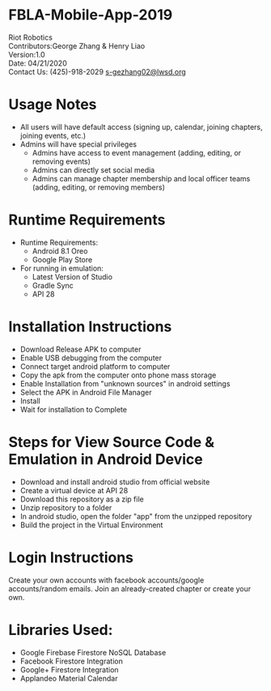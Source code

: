 # FBLA-Mobile-App-2019

Riot Robotics  <br />
Contributors:George Zhang & Henry Liao <br />
Version:1.0 <br />
Date: 04/21/2020 <br />
Contact Us: (425)-918-2029	s-gezhang02@lwsd.org <br />


# Usage Notes
- All users will have default access (signing up, calendar, joining chapters, joining events, etc.)
- Admins will have special privileges
  - Admins have access to event management (adding, editing, or removing events)
  - Admins can directly set social media
  - Admins can manage chapter membership and local officer teams (adding, editing, or removing members)

# Runtime Requirements
- Runtime Requirements:
	- Android 8.1 Oreo
	- Google Play Store
- For running in emulation:
	- Latest Version of Studio
	- Gradle Sync
	- API 28

# Installation Instructions
- Download Release APK to computer
- Enable USB debugging from the computer
- Connect target android platform to computer
- Copy the apk from the computer onto phone mass storage
- Enable Installation from "unknown sources" in android settings
- Select the APK in Android File Manager
- Install
- Wait for installation to Complete

# Steps for View Source Code & Emulation in Android Device
- Download and install android studio from official website
- Create a virtual device at API 28
- Download this repository as a zip file
- Unzip repository to a folder
- In android studio, open the folder "app" from the unzipped repository
- Build the project in the Virtual Environment

# Login Instructions
Create your own accounts with facebook accounts/google accounts/random emails. 
Join an already-created chapter or create your own.

# Libraries Used:
- Google Firebase Firestore NoSQL Database
- Facebook Firestore Integration
- Google+ Firestore Integration
- Applandeo Material Calendar
